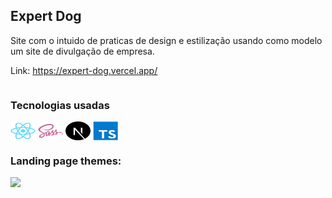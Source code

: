 ## Expert Dog

Site com o intuido de praticas de design e estilização usando como modelo um site de divulgação de empresa.

Link: <a href="https://expert-dog.vercel.app/">https://expert-dog.vercel.app/</a>

<div style='display: inline-block'>
  <h3>Tecnologias usadas</h3>
  <img align='center' alt='react' title='reactjs' height='30' width='40' src='https://raw.githubusercontent.com/devicons/devicon/master/icons/react/react-original.svg' />
  <img align='center' alt='sass'  title='sass' height='30' width='40' src='https://raw.githubusercontent.com/devicons/devicon/master/icons/sass/sass-original.svg' />
  <img align='center' alt='nextjs' title='nextjs' height='30' width='40' src='https://raw.githubusercontent.com/devicons/devicon/master/icons/nextjs/nextjs-original.svg' />
  <img align='center' alt='typescript' title='typescript' height='30' width='40' src='https://raw.githubusercontent.com/devicons/devicon/master/icons/typescript/typescript-plain.svg' />
</div>

<h3>Landing page themes:</h3>
<img src="https://user-images.githubusercontent.com/62312987/158236056-3aeb7fd1-5d81-4145-9402-fcc643948173.svg"/>


